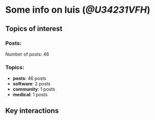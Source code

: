 # Some info on luis (_@U34231VFH_)


## Topics of interest

### Posts: 

Number of posts: 46

### Topics:

* __posts__: 46 posts
* __software__: 2 posts
* __community__: 1 posts
* __medical__: 1 posts

## Key interactions 

